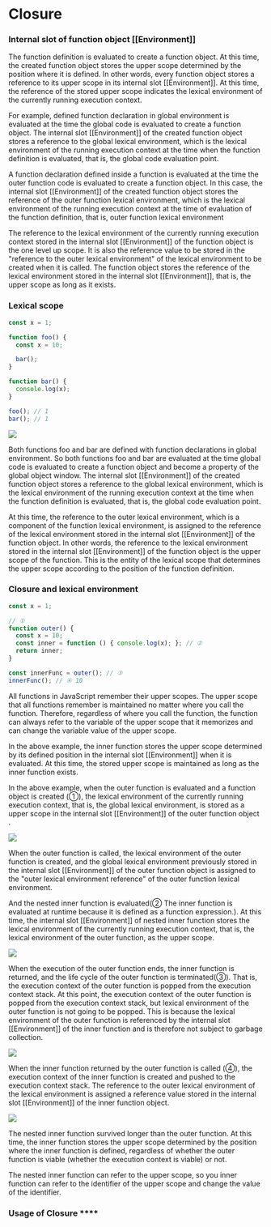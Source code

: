 # Closure

### Internal slot of function object \[\[Environment\]\]

The function definition is evaluated to create a function object. At this time, the created function object stores the upper scope determined by the position where it is defined. In other words, every function object stores a reference to its upper scope in its internal slot \[\[Environment\]\]. At this time, the reference of the stored upper scope indicates the lexical environment of the currently running execution context.

For example, defined function declaration in global environment is evaluated at the time the global code is evaluated to create a function object. The internal slot \[\[Environment\]\] of the created function object stores a reference to the global lexical environment, which is the lexical environment of the running execution context at the time when the function definition is evaluated, that is, the global code evaluation point.

A function declaration defined inside a function is evaluated at the time the outer function code is evaluated to create a function object. In this case, the internal slot \[\[Environment\]\] of the created function object stores the reference of the outer function lexical environment, which is the lexical environment of the running execution context at the time of evaluation of the function definition, that is, outer function lexical environment

The reference to the lexical environment of the currently running execution context stored in the internal slot \[\[Environment\]\] of the function object is the one level up scope. It is also the reference value to be stored in the "reference to the outer lexical environment" of the lexical environment to be created when it is called. The function object stores the reference of the lexical environment stored in the internal slot \[\[Environment\]\], that is, the upper scope as long as it exists.



### Lexical scope

```javascript
const x = 1;

function foo() {
  const x = 10;

  bar();
}

function bar() {
  console.log(x);
}

foo(); // 1
bar(); // 1
```

![](https://i.postimg.cc/7Z13NcK5/Closure1.png)

Both functions foo and bar are defined with function declarations in global environment. So both functions foo and bar are evaluated at the time global code is evaluated to create a function object and become a property of the global object window. The internal slot \[\[Environment\]\] of the created function object stores a reference to the global lexical environment, which is the lexical environment of the running execution context at the time when the function definition is evaluated, that is, the global code evaluation point.

At this time, the reference to the outer lexical environment, which is a component of the function lexical environment, is assigned to the reference of the lexical environment stored in the internal slot \[\[Environment\]\] of the function object. In other words, the reference to the lexical environment stored in the internal slot \[\[Environment\]\] of the function object is the upper scope of the function. This is the entity of the lexical scope that determines the upper scope according to the position of the function definition.



### Closure and lexical environment

```javascript
const x = 1;

// ①
function outer() {
  const x = 10;
  const inner = function () { console.log(x); }; // ②
  return inner;
}

const innerFunc = outer(); // ③
innerFunc(); // ④ 10
```

All functions in JavaScript remember their upper scopes. The upper scope that all functions remember is maintained no matter where you call the function. Therefore, regardless of where you call the function, the function can always refer to the variable of the upper scope that it memorizes and can change the variable value of the upper scope.

In the above example, the inner function stores the upper scope determined by its defined position in the internal slot \[\[Environment\]\] when it is evaluated. At this time, the stored upper scope is maintained as long as the inner function exists.

In the above example, when the outer function is evaluated and a function object is created \(①\), the lexical environment of the currently running execution context, that is, the global lexical environment, is stored as a upper scope in the internal slot \[\[Environment\]\] of the outer function object .

![](https://i.postimg.cc/BZNvwGF8/Closure2.png)

When the outer function is called, the lexical environment of the outer function is created, and the global lexical environment previously stored in the internal slot \[\[Environment\]\] of the outer function object is assigned to the "outer lexical environment reference" of the outer function lexical environment.

And the nested inner function is evaluated\(② The inner function is evaluated at runtime because it is defined as a function expression.\). At this time, the internal slot \[\[Environment\]\] of nested inner function stores the lexical environment of the currently running execution context, that is, the lexical environment of the outer function, as the upper scope.

![](https://i.postimg.cc/wMfwkrFK/Closure3.png)

When the execution of the outer function ends, the inner function is returned, and the life cycle of the outer function is terminated\(③\). That is, the execution context of the outer function is popped from the execution context stack. At this point, the execution context of the outer function is popped from the execution context stack, but lexical environment of the outer function is not going to be popped. This is because the lexical environment of the outer function is referenced by the internal slot \[\[Environment\]\] of the inner function and is therefore not subject to garbage collection.

![](https://i.postimg.cc/RVcrc7ng/Closure4.png)

When the inner function returned by the outer function is called \(④\), the execution context of the inner function is created and pushed to the execution context stack. The reference to the outer lexical environment of the lexical environment is assigned a reference value stored in the internal slot \[\[Environment\]\] of the inner function object.

![](https://i.postimg.cc/g0bH3h8H/Closure5.png)

The nested inner function survived longer than the outer function. At this time, the inner function stores the upper scope determined by the position where the inner function is defined, regardless of whether the outer function is viable \(whether the execution context is viable\) or not.

The nested inner function can refer to the upper scope, so you inner function can refer to the identifier of the upper scope and change the value of the identifier.



###  Usage of Closure ****

